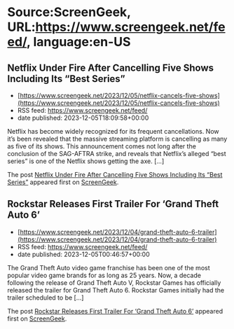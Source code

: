# Source:ScreenGeek, URL:https://www.screengeek.net/feed/, language:en-US

## Netflix Under Fire After Cancelling Five Shows Including Its “Best Series”
 - [https://www.screengeek.net/2023/12/05/netflix-cancels-five-shows](https://www.screengeek.net/2023/12/05/netflix-cancels-five-shows)
 - RSS feed: https://www.screengeek.net/feed/
 - date published: 2023-12-05T18:09:58+00:00

<p>Netflix has become widely recognized for its frequent cancellations. Now it&#8217;s been revealed that the massive streaming platform is cancelling as many as five of its shows. This announcement comes not long after the conclusion of the SAG-AFTRA strike, and reveals that Netflix&#8217;s alleged &#8220;best series&#8221; is one of the Netflix shows getting the axe. [...]</p>
<p>The post <a href="https://www.screengeek.net/2023/12/05/netflix-cancels-five-shows/">Netflix Under Fire After Cancelling Five Shows Including Its &#8220;Best Series&#8221;</a> appeared first on <a href="https://www.screengeek.net">ScreenGeek</a>.</p>

## Rockstar Releases First Trailer For ‘Grand Theft Auto 6’
 - [https://www.screengeek.net/2023/12/04/grand-theft-auto-6-trailer](https://www.screengeek.net/2023/12/04/grand-theft-auto-6-trailer)
 - RSS feed: https://www.screengeek.net/feed/
 - date published: 2023-12-05T00:46:57+00:00

<p>The Grand Theft Auto video game franchise has been one of the most popular video game brands for as long as 25 years. Now, a decade following the release of Grand Theft Auto V, Rockstar Games has officially released the trailer for Grand Theft Auto 6. Rockstar Games initially had the trailer scheduled to be [...]</p>
<p>The post <a href="https://www.screengeek.net/2023/12/04/grand-theft-auto-6-trailer/">Rockstar Releases First Trailer For &#8216;Grand Theft Auto 6&#8217;</a> appeared first on <a href="https://www.screengeek.net">ScreenGeek</a>.</p>


